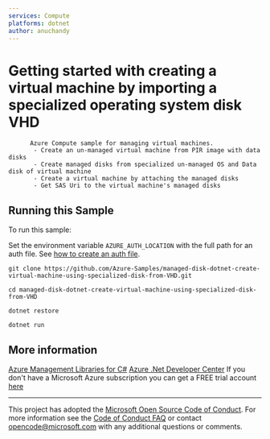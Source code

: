 ```yaml
---
services: Compute
platforms: dotnet
author: anuchandy
---
```


# Getting started with creating a virtual machine by importing a specialized operating system disk VHD #

          Azure Compute sample for managing virtual machines.
           - Create an un-managed virtual machine from PIR image with data disks
           - Create managed disks from specialized un-managed OS and Data disk of virtual machine
           - Create a virtual machine by attaching the managed disks
           - Get SAS Uri to the virtual machine's managed disks


## Running this Sample ##

To run this sample:

Set the environment variable `AZURE_AUTH_LOCATION` with the full path for an auth file. See [how to create an auth file](https://github.com/Azure/azure-libraries-for-java/blob/master/AUTH.md).

    git clone https://github.com/Azure-Samples/managed-disk-dotnet-create-virtual-machine-using-specialized-disk-from-VHD.git

    cd managed-disk-dotnet-create-virtual-machine-using-specialized-disk-from-VHD

    dotnet restore

    dotnet run

## More information ##

[Azure Management Libraries for C#](https://github.com/Azure/azure-sdk-for-net/tree/Fluent)
[Azure .Net Developer Center](https://azure.microsoft.com/en-us/develop/net/)
If you don't have a Microsoft Azure subscription you can get a FREE trial account [here](http://go.microsoft.com/fwlink/?LinkId=330212)

---

This project has adopted the [Microsoft Open Source Code of Conduct](https://opensource.microsoft.com/codeofconduct/). For more information see the [Code of Conduct FAQ](https://opensource.microsoft.com/codeofconduct/faq/) or contact [opencode@microsoft.com](mailto:opencode@microsoft.com) with any additional questions or comments.